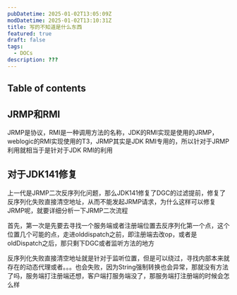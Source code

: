 ```yaml
---
pubDatetime: 2025-01-02T13:05:09Z
modDatetime: 2025-01-02T13:10:31Z
title: 写的不知道是什么东西
featured: true
draft: false
tags:
  - DOCs
description: ???
---
```


## Table of contents

## JRMP和RMI

JRMP是协议，RMI是一种调用方法的名称，JDK的RMI实现是使用的JRMP，weblogic的RMI实现使用的T3，JRMP其实是JDK RMI专用的，所以针对于JRMP利用就相当于是针对于JDK RMI的利用



## 对于JDK141修复

上一代是JRMP二次反序列化问题，那么JDK141修复了DGC的过滤提前，修复了反序列化失败直接清空地址，从而不能发起JRMP请求，为什么这样可以修复JRMP呢，就要详细分析一下JRMP二次流程

首先，第一次是先要去寻找一个服务端或者注册端位置去反序列化第一个点，这个位置几个可能的点，走进olddispatch之前，即注册端去改op，或者是oldDispatch之后，那只剩下DGC或者监听方法的地方

反序列化失败直接清空地址就是针对于监听位置，但是可以绕过，寻找内部本来就存在的动态代理或者。。。也会失败，因为String强制转换也会异常，那就没有方法了吗，服务端打注册端还想，客户端打服务端没了，那服务端打注册端的时候会怎么样
